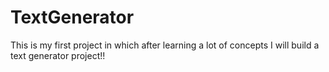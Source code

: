 # TextGenerator
This is my first project in which after learning a lot of concepts I will build a text generator project!!
